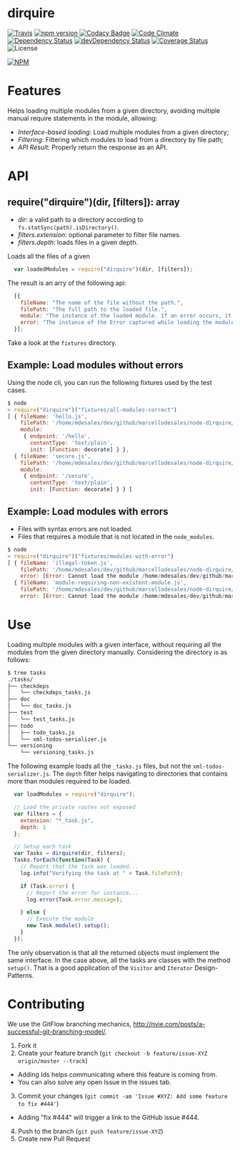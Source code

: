 # dirquire

[![Travis](https://api.travis-ci.org/marcellodesales/node-dirquire.svg)](https://travis-ci.org/marcellodesales/node-dirquire) [![npm version](https://badge.fury.io/js/dirquire.svg)](http://badge.fury.io/js/dirquire) [![Codacy Badge](https://www.codacy.com/project/badge/172621abbd81457d84ee5df6ebe13f91)](https://www.codacy.com/app/marcellodesales/node-dirquire) [![Code Climate](https://codeclimate.com/github/marcellodesales/node-dirquire/badges/gpa.svg)](https://codeclimate.com/github/marcellodesales/node-dirquire) [![Dependency Status](https://david-dm.org/marcellodesales/dirquire.svg)](https://david-dm.org/marcellodesales/dirquire) [![devDependency Status](https://david-dm.org/marcellodesales/dirquire/dev-status.svg)](https://david-dm.org/marcellodesales/dirquire#info=devDependencies) [![Coverage Status](https://coveralls.io/repos/marcellodesales/node-dirquire/badge.svg?branch=master&service=github)](https://coveralls.io/github/marcellodesales/node-dirquire?branch=master) ![License](https://img.shields.io/badge/license-MIT-lightgray.svg)

[![NPM](https://nodei.co/npm/dirquire.png?downloads=true&downloadRank=true&stars=true)](https://nodei.co/npm/dirquire/)

# Features

Helps loading multiple modules from a given directory, avoiding multiple manual
require statements in the module, allowing:

* *Interface-based loading*: Load multiple modules from a given directory;
* *Filtering*: Filtering which modules to load from a directory by file path;
* *API Result*: Properly return the response as an API.

# API

## require("dirquire")(dir, [filters]): array

* *dir*: a valid path to a directory according to `fs.statSync(path).isDirectory()`.
* *filters.extension*: optional parameter to filter file names.
* *filters.depth*: loads files in a given depth.

Loads all the files of a given

```js
  var loadedModules = require("dirquire")(dir, [filters]);
```

The result is an arry of the following api:

```js
  [{
    fileName: "The name of the file without the path.",
    filePath: "The full path to the loaded file.",
    module: "The instance of the loaded module. If an error occurs, it is undefined",
    error: "The instance of the Error captured while loading the module."
  }];
```

Take a look at the `fixtures` directory.

## Example: Load modules without errors

Using the node cli, you can run the following fixtures used by the test cases.

```js
$ node
> require("dirquire")("fixtures/all-modules-correct")
[ { fileName: 'hello.js',
    filePath: '/home/mdesales/dev/github/marcellodesales/node-dirquire/fixtures/all-modules-correct/hello.js',
    module: 
     { endpoint: '/hello',
       contentType: 'text/plain',
       init: [Function: decorate] } },
  { fileName: 'secure.js',
    filePath: '/home/mdesales/dev/github/marcellodesales/node-dirquire/fixtures/all-modules-correct/secure.js',
    module: 
     { endpoint: '/secure',
       contentType: 'text/plain',
       init: [Function: decorate] } } ]
```

## Example: Load modules with errors

* Files with syntax errors are not loaded.
* Files that requires a module that is not located in the `node_modules`.

```js
$ node
> require("dirquire")("fixtures/modules-with-error")
[ { fileName: 'illegal-token.js',
    filePath: '/home/mdesales/dev/github/marcellodesales/node-dirquire/fixtures/modules-with-error/illegal-token.js',
    error: [Error: Cannot load the module /home/mdesales/dev/github/marcellodesales/node-dirquire/fixtures/modules-with-error/illegal-token.js: Unexpected token ILLEGAL] },
  { fileName: 'module-requiring-non-existent-module.js',
    filePath: '/home/mdesales/dev/github/marcellodesales/node-dirquire/fixtures/modules-with-error/module-requiring-non-existent-module.js',
    error: [Error: Cannot load the module /home/mdesales/dev/github/marcellodesales/node-dirquire/fixtures/modules-with-error/module-requiring-non-existent-module.js: Cannot find module 'passport-restify'] } ]
```

# Use

Loading multiple modules with a given interface, without requiring all the modules from the
given directory manually. Considering the directory is as follows:

```sh
$ tree tasks
./tasks/
├── checkdeps
│   └── checkdeps_tasks.js
├── doc
│   └── doc_tasks.js
├── test
│   └── test_tasks.js
├── todo
│   ├── todo_tasks.js
│   └── xml-todos-serializer.js
└── versioning
    └── versioning_tasks.js
```

The following example loads all the `_tasks.js` files, but not the `xml-todos-serializer.js`. The `depth` filter helps navigating to directories that contains more than modules required to be loaded.

```js
  var loadModules = require("dirquire");

  // Load the private routes not exposed
  var filters = {
    extension: "*_task.js",
    depth: 1
  };

  // Setup each task
  var Tasks = dirquire(dir, filters);
  Tasks.forEach(function(Task) {
    // Report that the task was loaded...
    log.info("Verifying the task at " + Task.filePath);

    if (Task.error) {
      // Report the error for instance...
      log.error(Task.error.message);

    } else {
      // Execute the module
      new Task.module().setup();
    }
  });
```

The only observation is that all the returned objects must implement the same interface. In the case above,
all the tasks are classes with the method `setup()`. That is a good application of the `Visitor` and `Iterator` Design-Patterns. 

# Contributing

We use the GitFlow branching mechanics, http://nvie.com/posts/a-successful-git-branching-model/.

1. Fork it
2. Create your feature branch (`git checkout -b feature/issue-XYZ origin/master --track`)
 * Adding Ids helps communicating where this feature is coming from.
 * You can also solve any open Issue in the issues tab.
3. Commit your changes (`git commit -am 'Issue #XYZ: Add some feature to fix #444'`)
 * Adding "fix #444" will trigger a link to the GitHub issue #444.
4. Push to the branch (`git push feature/issue-XYZ`)
5. Create new Pull Request
